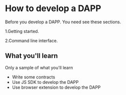 # How to develop a DAPP

Before you develop a DAPP. You need see these sections.

1.Getting started.

2.Command line interface.

## What you'll learn

Only a sample of what you'll learn

- Write some contracts
- Use JS SDK to develop the DAPP
- Use browser extension to develop the DAPP

<!-- ## Process

- Start the node
- Write your own contract
- Deploy the contract
-  -->